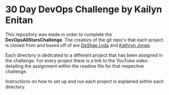 # 30 Day DevOps Challenge by Kailyn Enitan

This repository was made in order to complete the **DevOpsAllStarsChallenge**. 
The creators of the git repo's that each project is cloned from and based off of are [DeShae Lyda](https://www.linkedin.com/in/deshae-lyda/) and [Kathryn Jones](https://www.linkedin.com/in/kathrynhopejones/).

Each directory is dedicated to a different project that has been assigned in the challenge. For every project there is a link to the YouTube video detailing the assignment within the readme file for that respective challenge.

Instructions on how to set up and run each project is explained within each directory.